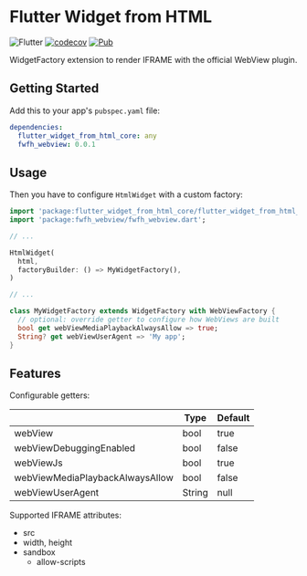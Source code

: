 # Flutter Widget from HTML

![Flutter](https://github.com/daohoangson/flutter_widget_from_html/workflows/Flutter/badge.svg)
[![codecov](https://codecov.io/gh/daohoangson/flutter_widget_from_html/branch/master/graph/badge.svg)](https://codecov.io/gh/daohoangson/flutter_widget_from_html)
[![Pub](https://img.shields.io/pub/v/fwfh_webview.svg)](https://pub.dev/packages/fwfh_webview)

WidgetFactory extension to render IFRAME with the official WebView plugin.

## Getting Started

Add this to your app's `pubspec.yaml` file:

```yaml
dependencies:
  flutter_widget_from_html_core: any
  fwfh_webview: 0.0.1
```

## Usage

Then you have to configure `HtmlWidget` with a custom factory:

```dart
import 'package:flutter_widget_from_html_core/flutter_widget_from_html_core.dart';
import 'package:fwfh_webview/fwfh_webview.dart';

// ...

HtmlWidget(
  html,
  factoryBuilder: () => MyWidgetFactory(),
)

// ...

class MyWidgetFactory extends WidgetFactory with WebViewFactory {
  // optional: override getter to configure how WebViews are built
  bool get webViewMediaPlaybackAlwaysAllow => true;
  String? get webViewUserAgent => 'My app';
}
```

## Features

Configurable getters:

|                                 | Type   | Default |
|---------------------------------|--------|---------|
| webView                         | bool   | true    |
| webViewDebuggingEnabled         | bool   | false   |
| webViewJs                       | bool   | true    |
| webViewMediaPlaybackAlwaysAllow | bool   | false   |
| webViewUserAgent                | String | null    |

Supported IFRAME attributes:

- src
- width, height
- sandbox
  - allow-scripts
